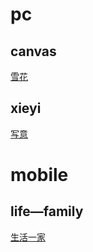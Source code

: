 # pc
## canvas 
[雪花](https://yangfei1225yf.github.io/job/snow)
## xieyi
  [写意](https://yangfei1225yf.github.io/job/xieyi)
##   

# mobile
## life—family
  [生活一家](https://yangfei1225yf.github.io/job/life)

